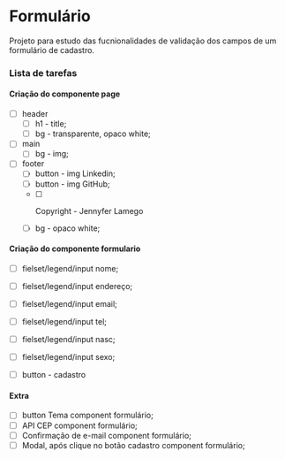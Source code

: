 # Formulário

Projeto para estudo das fucnionalidades de validação dos campos de um formulário de cadastro. 

### Lista de tarefas

#### Criação do componente page
  - [ ] header 
      - [ ] h1 - title;
      - [ ] bg - transparente, opaco white;
  - [ ] main 
      - [ ] bg - img;
  - [ ] footer 
      - [ ] button - img Linkedin;
      - [ ] button - img GitHub;
      - [ ] <p> Copyright - Jennyfer Lamego</p>
      - [ ] bg - opaco white;

#### Criação do componente formulario
  - [ ] fielset/legend/input nome;
  - [ ] fielset/legend/input endereço;
  - [ ] fielset/legend/input email;
  - [ ] fielset/legend/input tel;
  - [ ] fielset/legend/input nasc;
  - [ ] fielset/legend/input sexo;
  - [ ] button - cadastro


#### Extra

-[ ] button Tema component formulário;
-[ ] API CEP component formulário;
-[ ] Confirmação de e-mail component formulário;
-[ ] Modal, após clique no botão cadastro component formulário;

